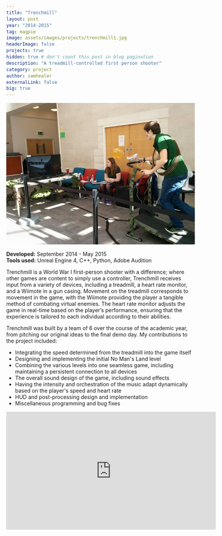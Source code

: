 ```yaml
---
title: "Trenchmill"
layout: post
year: "2014-2015"
tag: magpie
image: assets/images/projects/trenchmill1.jpg
headerImage: false
projects: true
hidden: true # don't count this post in blog pagination
description: "A treadmill-controlled first person shooter"
category: project
author: samhealer
externalLink: false
big: true
---
```


![68648492_361239248141556_8522284295832731648_n](/assets/images/projects/trenchmill1.jpg)

**Developed:** September 2014 - May 2015\
**Tools used:** Unreal Engine 4, C++, Python, Adobe Audition

Trenchmill is a World War I first-person shooter with a difference; where other games are content to simply use a controller, Trenchmill receives input from a variety of devices, including a treadmill, a heart rate monitor, and a Wiimote in a gun casing. Movement on the treadmill corresponds to movement in the game, with the Wiimote providing the player a tangible method of combating virtual enemies. The heart rate monitor adjusts the game in real-time based on the player’s performance, ensuring that the experience is tailored to each individual according to their abilities.

Trenchmill was built by a team of 6 over the course of the academic year, from pitching our original ideas to the final demo day. My contributions to the project included:

* Integrating the speed determined from the treadmill into the game itself
* Designing and implementing the initial No Man's Land level
* Combining the various levels into one seamless game, including maintaining a persistent connection to all devices
* The overall sound design of the game, including sound effects
* Having the intensity and orchestration of the music adapt dynamically based on the player's speed and heart rate
* HUD and post-processing design and implementation
* Miscellaneous programming and bug fixes

<iframe width="560" height="315" src="https://www.youtube.com/embed/lV5bTLVJFqI" frameborder="0" allowfullscreen></iframe>